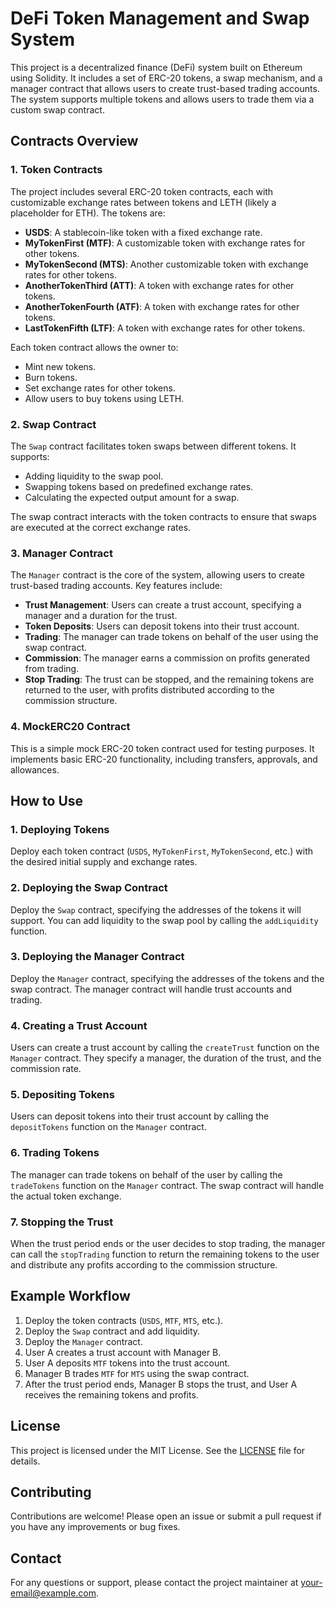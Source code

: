 # DeFi Token Management and Swap System

This project is a decentralized finance (DeFi) system built on Ethereum using Solidity. It includes a set of ERC-20 tokens, a swap mechanism, and a manager contract that allows users to create trust-based trading accounts. The system supports multiple tokens and allows users to trade them via a custom swap contract.

## Contracts Overview

### 1. **Token Contracts**
The project includes several ERC-20 token contracts, each with customizable exchange rates between tokens and LETH (likely a placeholder for ETH). The tokens are:

- **USDS**: A stablecoin-like token with a fixed exchange rate.
- **MyTokenFirst (MTF)**: A customizable token with exchange rates for other tokens.
- **MyTokenSecond (MTS)**: Another customizable token with exchange rates for other tokens.
- **AnotherTokenThird (ATT)**: A token with exchange rates for other tokens.
- **AnotherTokenFourth (ATF)**: A token with exchange rates for other tokens.
- **LastTokenFifth (LTF)**: A token with exchange rates for other tokens.

Each token contract allows the owner to:
- Mint new tokens.
- Burn tokens.
- Set exchange rates for other tokens.
- Allow users to buy tokens using LETH.

### 2. **Swap Contract**
The `Swap` contract facilitates token swaps between different tokens. It supports:
- Adding liquidity to the swap pool.
- Swapping tokens based on predefined exchange rates.
- Calculating the expected output amount for a swap.

The swap contract interacts with the token contracts to ensure that swaps are executed at the correct exchange rates.

### 3. **Manager Contract**
The `Manager` contract is the core of the system, allowing users to create trust-based trading accounts. Key features include:
- **Trust Management**: Users can create a trust account, specifying a manager and a duration for the trust.
- **Token Deposits**: Users can deposit tokens into their trust account.
- **Trading**: The manager can trade tokens on behalf of the user using the swap contract.
- **Commission**: The manager earns a commission on profits generated from trading.
- **Stop Trading**: The trust can be stopped, and the remaining tokens are returned to the user, with profits distributed according to the commission structure.

### 4. **MockERC20 Contract**
This is a simple mock ERC-20 token contract used for testing purposes. It implements basic ERC-20 functionality, including transfers, approvals, and allowances.

## How to Use

### 1. **Deploying Tokens**
Deploy each token contract (`USDS`, `MyTokenFirst`, `MyTokenSecond`, etc.) with the desired initial supply and exchange rates.

### 2. **Deploying the Swap Contract**
Deploy the `Swap` contract, specifying the addresses of the tokens it will support. You can add liquidity to the swap pool by calling the `addLiquidity` function.

### 3. **Deploying the Manager Contract**
Deploy the `Manager` contract, specifying the addresses of the tokens and the swap contract. The manager contract will handle trust accounts and trading.

### 4. **Creating a Trust Account**
Users can create a trust account by calling the `createTrust` function on the `Manager` contract. They specify a manager, the duration of the trust, and the commission rate.

### 5. **Depositing Tokens**
Users can deposit tokens into their trust account by calling the `depositTokens` function on the `Manager` contract.

### 6. **Trading Tokens**
The manager can trade tokens on behalf of the user by calling the `tradeTokens` function on the `Manager` contract. The swap contract will handle the actual token exchange.

### 7. **Stopping the Trust**
When the trust period ends or the user decides to stop trading, the manager can call the `stopTrading` function to return the remaining tokens to the user and distribute any profits according to the commission structure.

## Example Workflow

1. Deploy the token contracts (`USDS`, `MTF`, `MTS`, etc.).
2. Deploy the `Swap` contract and add liquidity.
3. Deploy the `Manager` contract.
4. User A creates a trust account with Manager B.
5. User A deposits `MTF` tokens into the trust account.
6. Manager B trades `MTF` for `MTS` using the swap contract.
7. After the trust period ends, Manager B stops the trust, and User A receives the remaining tokens and profits.

## License

This project is licensed under the MIT License. See the [LICENSE](LICENSE) file for details.

## Contributing

Contributions are welcome! Please open an issue or submit a pull request if you have any improvements or bug fixes.

## Contact

For any questions or support, please contact the project maintainer at [your-email@example.com](mailto:your-email@example.com).